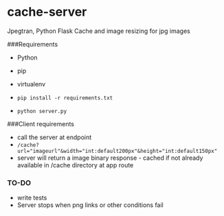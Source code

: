 # cache-server
Jpegtran, Python Flask Cache and image resizing for jpg images

###Requirements
* Python
* pip
* virtualenv

* `pip install -r requirements.txt`
* `python server.py`

###Client requirements
* call the server at endpoint 
* `/cache?url="imageurl"&width="int:default200px"&height="int:default150px"`
* server will return a image binary response - cached if not already
  available in /cache directory at app route

### TO-DO
* write tests
* Server stops when png links or other conditions fail

